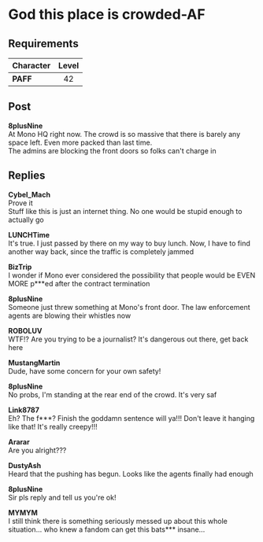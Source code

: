 # God this place is crowded\-AF
## Requirements
|Character|Level|
|---------|:---:|
|**PAFF** | 42  |

## Post
**8plusNine**<br>
At Mono HQ right now. The crowd is so massive that there is barely any space left. Even more packed than last time.<br>
The admins are blocking the front doors so folks can't charge in<br>

## Replies
**Cybel_Mach**<br>
Prove it<br>
Stuff like this is just an internet thing. No one would be stupid enough to actually go

**LUNCHTime**<br>
It's true. I just passed by there on my way to buy lunch. Now, I have to find another way back, since the traffic is completely jammed

**BizTrip**<br>
I wonder if Mono ever considered the possibility that people would be EVEN MORE p\*\*\*ed after the contract termination

**8plusNine**<br>
Someone just threw something at Mono's front door. The law enforcement agents are blowing their whistles now

**ROBOLUV**<br>
WTF!? Are you trying to be a journalist? It's dangerous out there, get back here

**MustangMartin**<br>
Dude, have some concern for your own safety!

**8plusNine**<br>
No probs, I'm standing at the rear end of the crowd. It's very saf

**Link8787**<br>
Eh? The f\*\*\*? Finish the goddamn sentence will ya!!! Don't leave it hanging like that! It's really creepy!!!

**Ararar**<br>
Are you alright???

**DustyAsh**<br>
Heard that the pushing has begun. Looks like the agents finally had enough

**8plusNine**<br>
Sir pls reply and tell us you're ok!

**MYMYM**<br>
I still think there is something seriously messed up about this whole situation... who knew a fandom can get this bats\*\*\* insane...

